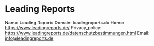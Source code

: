 
# Leading Reports

Name: Leading Reports
Domain: leadingreports.de
Home: https://www.leadingreports.de/
Privacy_policy: https://www.leadingreports.de/datenschutzbestimmungen.html
Email: info@leadingreports.de
